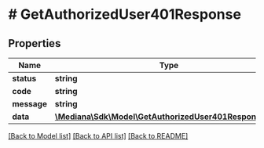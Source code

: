 # # GetAuthorizedUser401Response

## Properties

Name | Type | Description | Notes
------------ | ------------- | ------------- | -------------
**status** | **string** |  | [optional]
**code** | **string** |  | [optional]
**message** | **string** |  | [optional]
**data** | [**\Mediana\Sdk\Model\GetAuthorizedUser401ResponseData**](GetAuthorizedUser401ResponseData.md) |  | [optional]

[[Back to Model list]](../../README.md#models) [[Back to API list]](../../README.md#endpoints) [[Back to README]](../../README.md)
